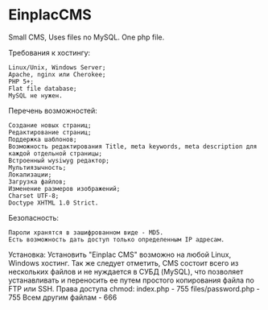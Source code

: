 EinplacCMS
==========

Small CMS, Uses files no MySQL. One php file.


Требования к хостингу:

	Linux/Unix, Windows Server;
	Apache, nginx или Cherokee;
	PHP 5+;
	Flat file database;
	MySQL не нужен.

Перечень возможностей:

    Создание новых страниц;
    Редактирование страниц;
    Поддержка шаблонов;
    Возможность редактирования Title, meta keywords, meta description для каждой отдельной страницы;
    Встроенный wysiwyg редактор;
    Мультиязычность;
    Локализации;
    Загрузка файлов;
    Изменение размеров изображений;
    Charset UTF-8;
    Doctype XHTML 1.0 Strict.

Безопасность:

    Пароли хранятся в зашифрованном виде - MD5.
    Есть возможность дать доступ только определенным IP адресам.

Установка:
Установить "Einplac CMS" возможно на любой Linux, Windows хостинг. Так же следует отметить, CMS состоит всего из нескольких файлов и не нуждается в СУБД (MySQL), что позволяет устанавливать и переносить ее путем простого копирования файла по FTP или SSH.
	Права доступа chmod:
	index.php - 755
	files/password.php - 755
	Всем другим файлам - 666
    

